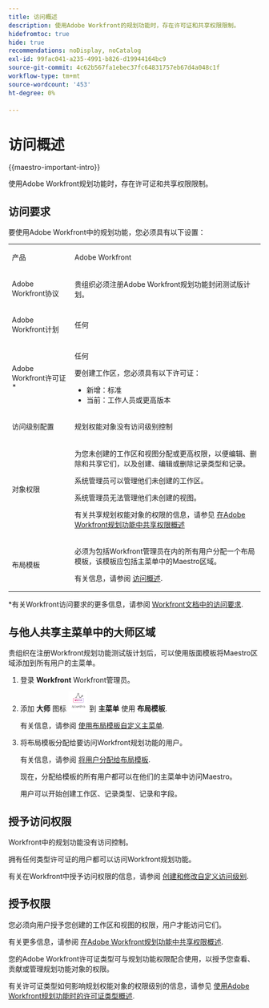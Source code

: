 ```yaml
---
title: 访问概述
description: 使用Adobe Workfront的规划功能时，存在许可证和共享权限限制。
hidefromtoc: true
hide: true
recommendations: noDisplay, noCatalog
exl-id: 99fac041-a235-4991-b826-d19944164bc9
source-git-commit: 4c62b567fa1ebec37fc64831757eb67d4a048c1f
workflow-type: tm+mt
source-wordcount: '453'
ht-degree: 0%

---
```


<!--update the metadata with real things when making this public; also update the description with something like this: Not all users in the organization have the same access and permissions to use Adobe Maestro. This article describes the levels of access that users could have to Adobe Maestro. -->
<!--update the title and the metadata title if Maestro is NOT its own product - because the title is too generic for it being a Workfront capability-->

# 访问概述

{{maestro-important-intro}}

使用Adobe Workfront规划功能时，存在许可证和共享权限限制。

## 访问要求

要使用Adobe Workfront中的规划功能，您必须具有以下设置：

<table style="table-layout:auto">
 <col>
 </col>
 <col>
 </col>
 <tbody>
    <tr>
<tr>
<td>
   <p> 产品</p> </td>
   <td>
   <p> Adobe Workfront</p> </td>
  </tr>  
 <td role="rowheader"><p>Adobe Workfront协议</p></td>
   <td>
<p>贵组织必须注册Adobe Workfront规划功能封闭测试版计划。 </p>
   </td>
  </tr>
  <tr>
   <td role="rowheader"><p>Adobe Workfront计划</p></td>
   <td>
<p>任何</p>
   </td>
  </tr>
  <tr>
   <td role="rowheader"><p>Adobe Workfront许可证*</p></td>
   <td>
   <p>任何</p>
   <p>要创建工作区，您必须具有以下许可证：</p>
   <ul>
   <li>
   新增：标准
   </li>
   <li>
   当前：工作人员或更高版本
   </li>
   </ul>
  </td>
  </tr>
  <tr>
   <td role="rowheader"><p>访问级别配置</p></td>
   <td> <p>规划权能对象没有访问级别控制</p>  
</td>
  </tr>
<tr>
   <td role="rowheader"><p>对象权限</p></td>
   <td>
   <p>为您未创建的工作区和视图分配或更高权限，以便编辑、删除和共享它们，以及创建、编辑或删除记录类型和记录。</p>
    <p>系统管理员可以管理他们未创建的工作区。 </p>
    <p>系统管理员无法管理他们未创建的视图。 </p>
   <p>有关共享规划权能对象的权限的信息，请参见  
   <a href="../access/sharing-permissions-overview.md">在Adobe Workfront规划功能中共享权限概述</a> 
  </td>
  </tr>
<tr>
   <td role="rowheader"><p>布局模板</p></td>
   <td> <p>必须为包括Workfront管理员在内的所有用户分配一个布局模板，该模板应包括主菜单中的Maestro区域。 </p> <p>有关信息，请参阅 <a href="/help/quicksilver/maestro/access/access-overview.md">访问概述</a>. </p>  
</td>
  </tr>
 </tbody>
</table>

*有关Workfront访问要求的更多信息，请参阅 [Workfront文档中的访问要求](/help/quicksilver/administration-and-setup/add-users/access-levels-and-object-permissions/access-level-requirements-in-documentation.md).


## 与他人共享主菜单中的大师区域

<!--First, contact your account manager to obtain access to the current Maestro closed beta program.-->

贵组织在注册Workfront规划功能测试版计划后，可以使用版面模板将Maestro区域添加到所有用户的主菜单。

1. 登录 **Workfront** Workfront管理员。

1. 添加 **大师** 图标 ![](assets/maestro-icon.png) 到 **主菜单** 使用 **布局模板**.

   有关信息，请参阅 [使用布局模板自定义主菜单](../../administration-and-setup/customize-workfront/use-layout-templates/customize-main-menu.md).

1. 将布局模板分配给要访问Workfront规划功能的用户。

   有关信息，请参阅 [将用户分配给布局模板](../../administration-and-setup/customize-workfront/use-layout-templates/assign-users-to-layout-template.md).

   现在，分配给模板的所有用户都可以在他们的主菜单中访问Maestro。

   用户可以开始创建工作区、记录类型、记录和字段。

## 授予访问权限

Workfront中的规划功能没有访问控制。

拥有任何类型许可证的用户都可以访问Workfront规划功能。

有关在Workfront中授予访问权限的信息，请参阅 [创建和修改自定义访问级别](/help/quicksilver/administration-and-setup/add-users/configure-and-grant-access/create-modify-access-levels.md).

## 授予权限

您必须向用户授予您创建的工作区和视图的权限，用户才能访问它们。

有关更多信息，请参阅 [在Adobe Workfront规划功能中共享权限概述](/help/quicksilver/maestro/access/sharing-permissions-overview.md).

您的Adobe Workfront许可证类型可与规划功能权限配合使用，以授予您查看、贡献或管理规划功能对象的权限。

有关许可证类型如何影响规划权能对象的权限级别的信息，请参见 [使用Adobe Workfront规划功能时的许可证类型概述](/help/quicksilver/maestro/access/license-type-overview.md).


